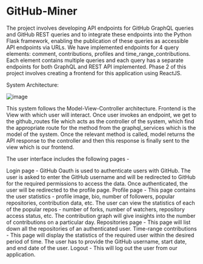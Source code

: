 # GitHub-Miner
The project involves developing API endpoints for GitHub GraphQL queries and GitHub REST queries and to integrate these endpoints into the Python Flask framework, enabling the publication of these queries as accessible API endpoints via URLs. We have implemented endpoints for 4 query elements: comment, contributions, profiles and time_range_contributions. Each element contains multiple queries and each query has a separate endpoints for both GraphQL and REST API implemented. Phase 2 of this project involves creating a frontend for this application using ReactJS. 

System Architecture:

![image](https://github.com/user-attachments/assets/415fc0a8-712d-49fa-afc5-5796c25378a2)

This system follows the Model-View-Controller architecture. Frontend is the View with which user will interact. Once user invokes an endpoint, we get to the github_routes file which acts as the controller of the system, which find the appropriate route for the method from the graphql_services which is the model of the system. Once the relevant method is called, model returns the API response to the controller and then this response is finally sent to the view which is our frontend.


The user interface includes the following pages -

Login page - GitHub Oauth is used to authenticate users with GitHub. The user is asked to enter the GitHub username and will be redirected to GitHub for the required permissions to access the data. Once authenticated, the user will be redirected to the profile page.
Profile page - This page contains the user statistics - profile image, bio, number of followers, popular repositories, contribution data, etc. The user can view the statistics of each of the popular repos - number of forks, number of watchers, repository access status, etc. The contribution graph will give insights into the number of contributions on a particular day.
Repositories page - This page will list down all the repositories of an authenticated user.
Time-range contributions - This page will display the statistics of the required user within the desired period of time. The user has to provide the GitHub username, start date, and end date of the user.
Logout - This will log out the user from our application.
